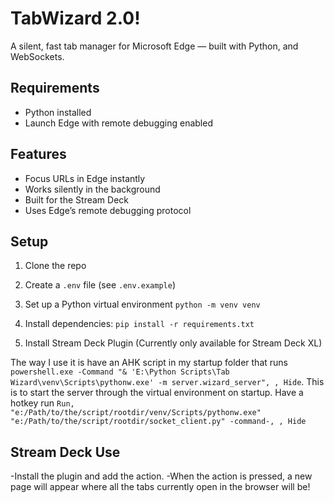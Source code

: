 # TabWizard 2.0!

A silent, fast tab manager for Microsoft Edge — built with Python, and WebSockets.

## Requirements

- Python installed
- Launch Edge with remote debugging enabled

## Features

- Focus URLs in Edge instantly
- Works silently in the background
- Built for the Stream Deck
- Uses Edge’s remote debugging protocol

## Setup

1. Clone the repo
2. Create a `.env` file (see `.env.example`)
3. Set up a Python virtual environment
    `python -m venv venv`

4. Install dependencies:
    `pip install -r requirements.txt`

5. Install Stream Deck Plugin (Currently only available for Stream Deck XL)

The way I use it is have an AHK script in my startup folder that runs `powershell.exe -Command "& 'E:\Python Scripts\Tab Wizard\venv\Scripts\pythonw.exe' -m server.wizard_server", , Hide`. This is to start the server through the virtual environment on startup.
Have a hotkey run `Run, "e:/Path/to/the/script/rootdir/venv/Scripts/pythonw.exe" "e:/Path/to/the/script/rootdir/socket_client.py" -command-, , Hide`

## Stream Deck Use
-Install the plugin and add the action.
-When the action is pressed, a new page will appear where all the tabs currently open in the browser will be!

